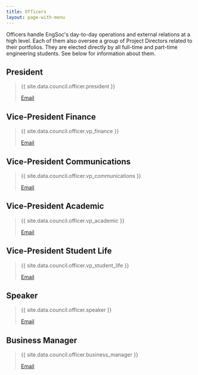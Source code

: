 ```yaml
---
title: Officers
layout: page-with-menu
---
```


Officers handle EngSoc's day-to-day operations and external relations at a high level. Each of them also oversee a group of Project Directors related to their portfolios. They are elected directly by all full-time and part-time engineering students. See below for information about them.


## President 
> {{ site.data.council.officer.president }}
>
> <a class="button is-small president" href="mailto:president@skule.ca">Email</a> 

## Vice-President Finance
> {{ site.data.council.officer.vp_finance }}
> 
> <a class="button is-small vp-finance" href="mailto:vpfinance@skule.ca">Email</a>

## Vice-President Communications
> {{ site.data.council.officer.vp_communications }}
> 
> <a class="button is-small vp-comms" href="mailto:vpcomm@skule.ca">Email</a>

## Vice-President Academic
> {{ site.data.council.officer.vp_academic }}
> 
> <a class="button is-small vp-academic" href="mailto:vpacademic@skule.ca">Email</a>

## Vice-President Student Life
> {{ site.data.council.officer.vp_student_life }}
> 
> <a class="button is-small vp-student-life" href="mailto:vpstudentlife@skule.ca">Email</a>

## Speaker
> {{ site.data.council.officer.speaker }}
> 
> <a class="button is-small speaker" href="mailto:speaker@g.skule.ca">Email</a>

## Business Manager
> {{ site.data.council.officer.business_manager }}
> 
> <a class="button is-small business-manager" href="mailto:rhonda@g.skule.ca">Email</a>

